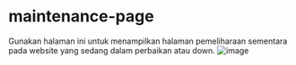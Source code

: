 # maintenance-page

Gunakan halaman ini untuk menampilkan halaman pemeliharaan sementara pada website yang sedang dalam perbaikan atau down.
![image](https://i.imgur.com/DiJseVn.png)
